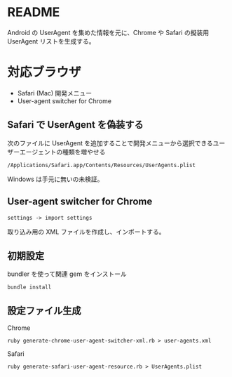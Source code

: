 # README
Android の UserAgent を集めた情報を元に、Chrome や Safari の擬装用 UserAgent リストを生成する。

# 対応ブラウザ
- Safari (Mac) 開発メニュー
- User-agent switcher for Chrome

## Safari で UserAgent を偽装する
次のファイルに UserAgent を追加することで開発メニューから選択できるユーザーエージェントの種類を増やせる

    /Applications/Safari.app/Contents/Resources/UserAgents.plist

Windows は手元に無いの未検証。

## User-agent switcher for Chrome

	settings -> import settings 

取り込み用の XML ファイルを作成し、インポートする。



## 初期設定
bundler を使って関連 gem をインストール

	bundle install 


## 設定ファイル生成

Chrome 

	ruby generate-chrome-user-agent-switcher-xml.rb > user-agents.xml
	
	
Safari 

	ruby generate-safari-user-agent-resource.rb > UserAgents.plist
	

